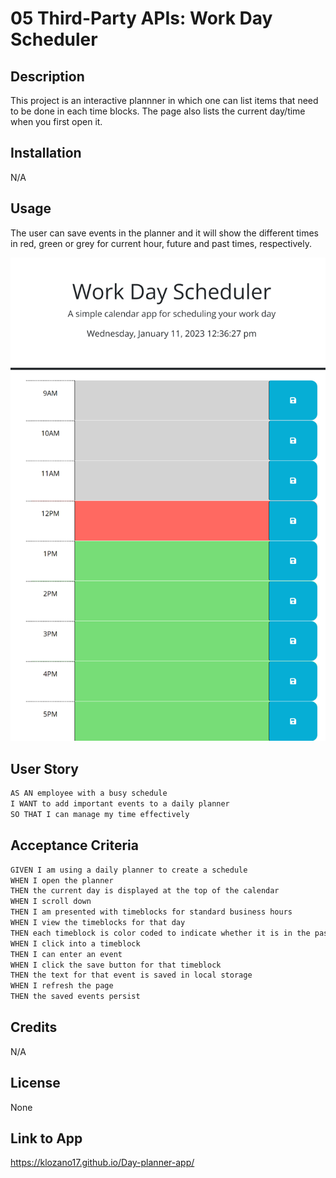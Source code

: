 # 05 Third-Party APIs: Work Day Scheduler

## Description

This project is an interactive plannner in which one can list items that need to be done in each time blocks. The page also lists the current day/time when you first open it. 

## Installation

N/A


## Usage 

The user can save events in the planner and it will show the different times in red, green or grey for current hour, future and past times, respectively. 

![alt text](assets/images/planner_screenshot.png)

## User Story

```md
AS AN employee with a busy schedule
I WANT to add important events to a daily planner
SO THAT I can manage my time effectively
```

## Acceptance Criteria

```md
GIVEN I am using a daily planner to create a schedule
WHEN I open the planner
THEN the current day is displayed at the top of the calendar
WHEN I scroll down
THEN I am presented with timeblocks for standard business hours
WHEN I view the timeblocks for that day
THEN each timeblock is color coded to indicate whether it is in the past, present, or future
WHEN I click into a timeblock
THEN I can enter an event
WHEN I click the save button for that timeblock
THEN the text for that event is saved in local storage
WHEN I refresh the page
THEN the saved events persist
```

## Credits 

N/A

## License

None

## Link to App

https://klozano17.github.io/Day-planner-app/